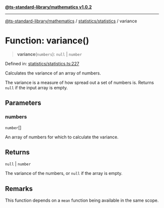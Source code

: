 [**@ts-standard-library/mathematics v1.0.2**](../../../README.md)

***

[@ts-standard-library/mathematics](../../../README.md) / [statistics/statistics](../README.md) / variance

# Function: variance()

> **variance**(`numbers`): `null` \| `number`

Defined in: [statistics/statistics.ts:227](https://github.com/gabaudette/ts-stdlib/blob/4a412e6fb273dc9fcab54b84c05921f52dac4b3f/packages/mathematics/src/statistics/statistics.ts#L227)

Calculates the variance of an array of numbers.

The variance is a measure of how spread out a set of numbers is.
Returns `null` if the input array is empty.

## Parameters

### numbers

`number`[]

An array of numbers for which to calculate the variance.

## Returns

`null` \| `number`

The variance of the numbers, or `null` if the array is empty.

## Remarks

This function depends on a `mean` function being available in the same scope.
